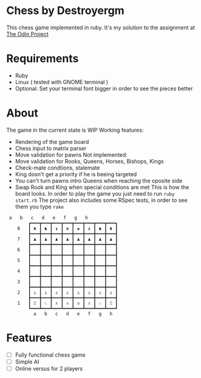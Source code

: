 # Chess by Destroyergm
This chess game implemented in ruby. It's my solution to the assignment at [The Odin Project](http://www.theodinproject.com/ruby-programming/ruby-final-project)
# Requirements
 - Ruby
 - Linux ( tested with GNOME terminal )
 - Optional: Set your terminal font bigger in order to see the pieces better
# About
The game in the current state is WIP
Working features:
 - Rendering of the game board
 - Chess input to matrix parser
 - Move validation for pawns
Not implemented:
 - Move validation for Rooks, Queens, Horses, Bishops, Kings
 - Check-mate condtions, stalemate
 - King dosn't get a priority if he is beeing targeted
 - You can't turn pawns intro Queens when reaching the oposite side
 - Swap Rook and King when special conditions are met
This is how the board looks. In order to play the game you just need to run `ruby start.rb`
The project also includes some RSpec tests, in order to see them you type `rake`
```
 a   b   c   d   e   f   g   h
		┏━━━┳━━━┳━━━┳━━━┳━━━┳━━━┳━━━┳━━━┓
	8	┃ ♜ ┃ ♞ ┃ ♝ ┃ ♛ ┃ ♚ ┃ ♝ ┃ ♞ ┃ ♜ ┃
		┣━━━╋━━━╋━━━╋━━━╋━━━╋━━━╋━━━╋━━━┫
	7	┃ ♟ ┃ ♟ ┃ ♟ ┃ ♟ ┃ ♟ ┃ ♟ ┃ ♟ ┃ ♟ ┃
		┣━━━╋━━━╋━━━╋━━━╋━━━╋━━━╋━━━╋━━━┫
	6	┃   ┃   ┃   ┃   ┃   ┃   ┃   ┃   ┃
		┣━━━╋━━━╋━━━╋━━━╋━━━╋━━━╋━━━╋━━━┫
	5	┃   ┃   ┃   ┃   ┃   ┃   ┃   ┃   ┃
		┣━━━╋━━━╋━━━╋━━━╋━━━╋━━━╋━━━╋━━━┫
	4	┃   ┃   ┃   ┃   ┃   ┃   ┃   ┃   ┃
		┣━━━╋━━━╋━━━╋━━━╋━━━╋━━━╋━━━╋━━━┫
	3	┃   ┃   ┃   ┃   ┃   ┃   ┃   ┃   ┃
		┣━━━╋━━━╋━━━╋━━━╋━━━╋━━━╋━━━╋━━━┫
	2	┃ ♙ ┃ ♙ ┃ ♙ ┃ ♙ ┃ ♙ ┃ ♙ ┃ ♙ ┃ ♙ ┃
		┣━━━╋━━━╋━━━╋━━━╋━━━╋━━━╋━━━╋━━━┫
	1	┃ ♖ ┃ ♘ ┃ ♗ ┃ ♕ ┃ ♔ ┃ ♗ ┃ ♘ ┃ ♖ ┃
		┗━━━┻━━━┻━━━┻━━━┻━━━┻━━━┻━━━┻━━━┛
		  a   b   c   d   e   f   g   h

```
# Features
- [ ]  Fully functional chess game
- [ ]  Simple AI
- [ ]  Online versus for 2 players
